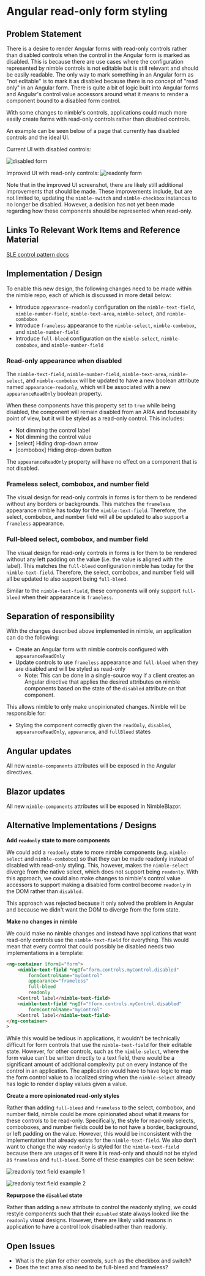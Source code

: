 # Angular read-only form styling

## Problem Statement

There is a desire to render Angular forms with read-only controls rather than disabled controls when the control in the Angular form is marked as disabled. This is because there are use cases where the configuration represented by nimble controls is not editable but is still relevant and should be easily readable. The only way to mark something in an Angular form as "not editable" is to mark it as disabled because there is no concept of "read only" in an Angular form. There is quite a bit of logic built into Angular forms and Angular's control value accessors around what it means to render a component bound to a disabled form control.

With some changes to nimble's controls, applications could much more easily create forms with read-only controls rather than disabled controls.

An example can be seen below of a page that currently has disabled controls and the ideal UI.

Current UI with disabled controls:

![disabled form](disabled-form.png)

Improved UI with read-only controls:
![readonly form](readonly-form.png)

Note that in the improved UI screenshot, there are likely still additional improvements that should be made. These improvements include, but are not limited to, updating the `nimble-switch` and `nimble-checkbox` instances to no longer be disabled. However, a decision has not yet been made regarding how these components should be represented when read-only.

## Links To Relevant Work Items and Reference Material

[SLE control pattern docs](https://stratus-storybook.ni.dev/?path=/docs/patterns-control-text--docs)

## Implementation / Design

To enable this new design, the following changes need to be made within the nimble repo, each of which is discussed in more detail below:

- Introduce `appearance-readonly` configuration on the `nimble-text-field`, `nimble-number-field`, `nimble-text-area`, `nimble-select`, and `nimble-combobox`
- Introduce `frameless` appearance to the `nimble-select`, `nimble-combobox`, and `nimble-number-field`
- Introduce `full-bleed` configuration on the `nimble-select`, `nimble-combobox`, and `nimble-number-field`

### Read-only appearance when disabled

The `nimble-text-field`, `nimble-number-field`, `nimble-text-area`, `nimble-select`, and `nimble-combobox` will be updated to have a new boolean attribute named `appearance-readonly`, which will be associated with a new `appearanceReadOnly` boolean property.

When these components have this property set to `true` while being disabled, the component will remain disabled from an ARIA and focusability point of view, but it will be styled as a read-only control. This includes:

- Not dimming the control label
- Not dimming the control value
- [select] Hiding drop-down arrow
- [combobox] Hiding drop-down button

The `appearanceReadOnly` property will have no effect on a component that is not disabled.

### Frameless select, combobox, and number field

The visual design for read-only controls in forms is for them to be rendered without any borders or backgrounds. This matches the `frameless` appearance nimble has today for the `nimble-text-field`. Therefore, the select, combobox, and number field will all be updated to also support a `frameless` appearance.

### Full-bleed select, combobox, and number field

The visual design for read-only controls in forms is for them to be rendered without any left padding on the value (i.e. the value is aligned with the label). This matches the `full-bleed` configuration nimble has today for the `nimble-text-field`. Therefore, the select, combobox, and number field will all be updated to also support being `full-bleed`.

Similar to the `nimble-text-field`, these components will only support `full-bleed` when their appearance is `frameless`.

## Separation of responsibility

With the changes described above implemented in nimble, an application can do the following:

- Create an Angular form with nimble controls configured with `appearanceReadOnly`
- Update controls to use `frameless` appearance and `full-bleed` when they are disabled and will be styled as read-only
    - Note: This can be done in a single-source way if a client creates an Angular directive that applies the desired attributes on nimble components based on the state of the `disabled` attribute on that component.

This allows nimble to only make unopinionated changes. Nimble will be responsible for:
- Styling the component correctly given the `readOnly`, `disabled`, `appearanceReadOnly`, `appearance`, and `fullBleed` states

## Angular updates

All new `nimble-components` attributes will be exposed in the Angular directives.

## Blazor updates

All new `nimble-components` attributes will be exposed in NimbleBlazor.

## Alternative Implementations / Designs

**Add `readonly` state to more components**

We could add a `readonly` state to more nimble components (e.g. `nimble-select` and `nimble-combobox`) so that they can be made readonly instead of disabled with read-only styling. This, however, makes the `nimble-select` diverge from the native select, which does not support being `readonly`. With this approach, we could also make changes to nimble's control value accessors to support making a disabled form control become `readonly` in the DOM rather than `disabled`.

This approach was rejected because it only solved the problem in Angular and because we didn't want the DOM to diverge from the form state.

**Make no changes in nimble**

We could make no nimble changes and instead have applications that want read-only controls use the `nimble-text-field` for everything. This would mean that every control that could possibly be disabled needs two implementations in a template:

```html
<ng-container [form]="form">
    <nimble-text-field *ngIf="form.controls.myControl.disabled"
        formControlName="myControl"
        appearance="frameless"
        full-bleed
        readonly
    >Control label</nimble-text-field>
    <nimble-text-field *ngIf="!form.controls.myControl.disabled"
        formControlName="myControl"
    >Control label</nimble-text-field>
</ng-container>
>
```

While this would be tedious in applications, it wouldn't be technically difficult for form controls that use the `nimble-text-field` for their editable state. However, for other controls, such as the `nimble-select`, where the form value can't be written directly to a text field, there would be a significant amount of additional complexity put on every instance of the control in an application. The application would have to have logic to map the form control value to a localized string when the `nimble-select` already has logic to render display values given a value.

**Create a more opinionated read-only styles**

Rather than adding `full-bleed` and `frameless` to the select, combobox, and number field, nimble could be more opinionated about what it means for these controls to be read-only. Specifically, the style for read-only selects, comboboxes, and number fields could be to not have a border, background, or left padding on the value. However, this would be inconsistent with the implementation that already exists for the `nimble-text-field`. We also don't want to change the way `readonly` is styled for the `nimble-text-field` because there are usages of it were it is read-only and should not be styled as `frameless` and `full-bleed`. Some of these examples can be seen below:

![readonly text field example 1](readonly-text-field-1.png)

![readonly text field example 2](readonly-text-field-2.png)

**Repurpose the `disabled` state**

Rather than adding a new attribute to control the readonly styling, we could restyle components such that their `disabled` state always looked like the `readonly` visual designs. However, there are likely valid reasons in application to have a control look disabled rather than readonly.

## Open Issues

- What is the plan for other controls, such as the checkbox and switch?
- Does the text area also need to be full-bleed and frameless?
